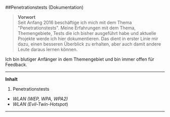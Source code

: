 ##Penetrationstests (Dokumentation)

> **Vorwort**  
> Seit Anfang 2016 beschäftige ich mich mit dem Thema "Penetrationstests". Meine Erfahrungen mit dem Thema, Themengebiete, Tests die ich bisher ausgeführt habe und aktuelle Projekte werde ich hier dokumentieren. Das dient in erster Linie mir dazu, einen besseren Überblick zu erhalten, aber auch damit andere Leute daraus lernen können. 

Ich bin blutiger Anfänger in dem Themengebiet und bin immer offen für Feedback.

----------

**Inhalt**

1. Penetrationstests
 - *WLAN (WEP, WPA, WPA2)*
 - *WLAN (Evil-Twin-Hotspot*)

----------



